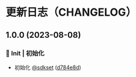 # 更新日志（CHANGELOG）
## 1.0.0 (2023-08-08)


### 🎉 Init | 初始化

* 初始化 [@sdkset](https://github.com/sdkset) ([d784e8d](https://github.com/True-Z/sdkset-utils/commit/d784e8d62a6308a5bcf74522fb44bb03a8261317))
